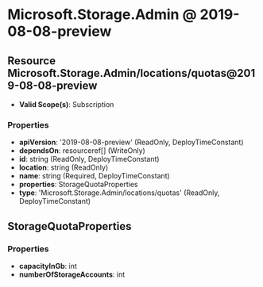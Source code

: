 # Microsoft.Storage.Admin @ 2019-08-08-preview

## Resource Microsoft.Storage.Admin/locations/quotas@2019-08-08-preview
* **Valid Scope(s)**: Subscription
### Properties
* **apiVersion**: '2019-08-08-preview' (ReadOnly, DeployTimeConstant)
* **dependsOn**: resourceref[] (WriteOnly)
* **id**: string (ReadOnly, DeployTimeConstant)
* **location**: string (ReadOnly)
* **name**: string (Required, DeployTimeConstant)
* **properties**: StorageQuotaProperties
* **type**: 'Microsoft.Storage.Admin/locations/quotas' (ReadOnly, DeployTimeConstant)

## StorageQuotaProperties
### Properties
* **capacityInGb**: int
* **numberOfStorageAccounts**: int

